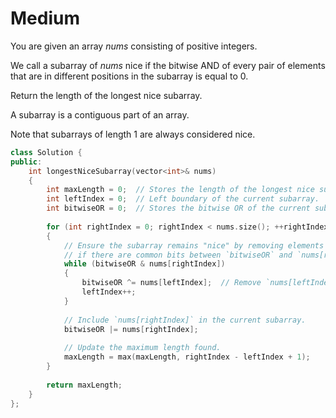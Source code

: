 # Medium

You are given an array $nums$ consisting of positive integers.

We call a subarray of $nums$ nice if the bitwise AND of every pair of elements that are in different positions in the subarray is equal to $0$.

Return the length of the longest nice subarray.

A subarray is a contiguous part of an array.

Note that subarrays of length $1$ are always considered nice.

```cpp
class Solution {
public:
    int longestNiceSubarray(vector<int>& nums) 
    {
        int maxLength = 0;  // Stores the length of the longest nice subarray found.
        int leftIndex = 0;  // Left boundary of the current subarray.
        int bitwiseOR = 0;  // Stores the bitwise OR of the current subarray.
        
        for (int rightIndex = 0; rightIndex < nums.size(); ++rightIndex) 
        {
            // Ensure the subarray remains "nice" by removing elements from the left
            // if there are common bits between `bitwiseOR` and `nums[rightIndex]`.
            while (bitwiseOR & nums[rightIndex]) 
            {
                bitwiseOR ^= nums[leftIndex];  // Remove `nums[leftIndex]` from the subarray.
                leftIndex++;
            }
            
            // Include `nums[rightIndex]` in the current subarray.
            bitwiseOR |= nums[rightIndex];
            
            // Update the maximum length found.
            maxLength = max(maxLength, rightIndex - leftIndex + 1);
        }
        
        return maxLength;
    }
};
```
